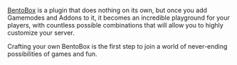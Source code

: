 [BentoBox](https://bentobox.world/) is a plugin that does nothing on its own, but once you add Gamemodes and Addons to it, it becomes an incredible playground for your players, with countless possible combinations that will allow you to highly customize your server.

Crafting your own BentoBox is the first step to join a world of never-ending possibilities of games and fun.